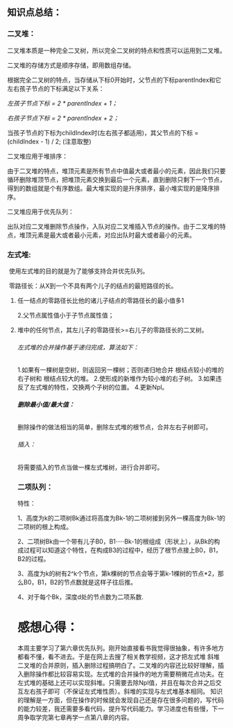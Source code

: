 ## 知识点总结：

### 二叉堆：

 二叉堆本质是一种完全二叉树，所以完全二叉树的特点和性质可以运用到二叉堆。

 二叉堆的存储方式是顺序存储，即用数组存储。

根据完全二叉树的特点，当存储从下标0开始时，父节点的下标parentIndex和它左右孩子节点的下标满足以下关系：

*左孩子节点下标 = 2 * parentIndex + 1；*

*右孩子节点下标 =  2 * parentIndex + 2；*

当孩子节点的下标为childIndex时(左右孩子都适用)，其父节点的下标 = (childIndex - 1) / 2; (注意取整)

二叉堆应用于堆排序：

由于二叉堆的特点，堆顶元素是所有节点中值最大或者最小的元素，因此我们只要循环删除堆顶节点，把堆顶元素交换到最后一个元素，直到删除只剩下一个节点，得到的数组就是个有序数组。最大堆实现的是升序排序，最小堆实现的是降序排序。

二叉堆应用于优先队列：

出队对应二叉堆删除节点操作，入队对应二叉堆插入节点的操作。由于二叉堆的特点，堆顶元素是最大或者最小元素，对应出队时最大或者最小的元素。

### 左式堆:

​      使用左式堆的目的就是为了能够支持合并优先队列。

​    零路径长：从X到一个不具有两个儿子的结点的最短路径的长。

1. 任一结点的零路径长比他的诸儿子结点的零路径长的最小值多1

   2.父节点属性值小于子节点属性值；

2. 堆中的任何节点，其左儿子的零路径长>=右儿子的零路径长的二叉树。

   ###### 左式堆的合并操作基于递归完成，算法如下：

   1.如果有一棵树是空树，则返回另一棵树；否则递归地合并 根结点较小的堆的右子树和 根结点较大的堆。
   2.使形成的新堆作为较小堆的右子树。
   3.如果违反了左式堆的特性，交换两个子树的位置。
   4.更新Npl。

   ###### **删除最小值/最大值：**

   删除操作的做法相当的简单，删除左式堆的根节点，合并左右子树即可。

   ###### 插入：

   将需要插入的节点当做一棵左式堆树，进行合并即可。

   

   ### 二项队列：

   特性：

   1、高度为k的二项树Bk通过将高度为Bk-1的二项树接到另外一棵高度为Bk-1的二项树的根上构成。

   2、二项树Bk由一个带有儿子B0，B1·····Bk-1的根组成（形状上），从Bk的构成过程可以知道这个特性，在构成B3的过程中，经历了根节点接上B0，B1，B2的过程。

   3、高度为k的树有2^k个节点，第k棵树的节点会等于第k-1棵树的节点*2，那么B0，B1，B2的节点数就是这样子往后推。

   4、对于每个Bk，深度d处的节点数为二项系数.

   

   # 感想心得：

   本周主要学习了第六章优先队列。刚开始直接看书我觉得很抽象，有许多地方都看不懂，看不进去。于是在网上去搜了相关教学视频，这才把左式堆 斜堆 二叉堆的合并原则，插入删除过程搞明白了。二叉堆的内容还比较好理解，插入删除操作都比较容易实现。左式堆的合并操作的地方需要稍微花点功夫。在左式堆的基础上还可以实现斜堆。只需要去除Npl值，并且在每次合并之后交互左右孩子即可（不保证左式堆性质）。斜堆的实现与左式堆基本相同。 知识的理解是一方面，但在操作的时候就会发现自己还是存在很多问题的，写代码的能力较差，我还需要多看代码，提升写代码能力。学习进度也有些慢，下一周争取学完第七章再学一点第八章的内容。

